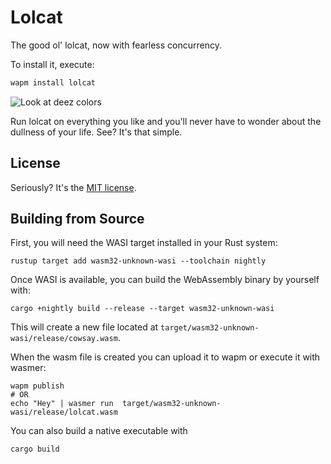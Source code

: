 # Lolcat

The good ol' lolcat, now with fearless concurrency.


To install it, execute:

```bash
wapm install lolcat
```

![Look at deez colors](https://github.com/wapm-packages/lolcat/raw/master/screenshot.png)

Run lolcat on everything you like and you'll never have to wonder about the dullness of your life. See? It's that simple.

## License

Seriously? It's the [MIT license](LICENSE).


## Building from Source

First, you will need the WASI target installed in your Rust system:

```shell
rustup target add wasm32-unknown-wasi --toolchain nightly
```

Once WASI is available, you can build the WebAssembly binary by yourself with:

```shell
cargo +nightly build --release --target wasm32-unknown-wasi
```

This will create a new file located at `target/wasm32-unknown-wasi/release/cowsay.wasm`.

When the wasm file is created you can upload it to wapm or execute it with wasmer:

```shell
wapm publish
# OR
echo "Hey" | wasmer run  target/wasm32-unknown-wasi/release/lolcat.wasm
```

You can also build a native executable with

```shell
cargo build
```